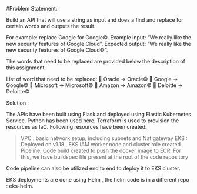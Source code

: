 #Problem Statement:

Build an API that will use a string as input and does a find and replace for certain
words and outputs the result. 

For example: replace Google for Google©.
Example input: “We really like the new security features of Google Cloud”.
Expected output: “We really like the new security features of Google Cloud©”.

The words that need to be replaced are provided below the description of this
assignment.

List of word that need to be replaced:
 Oracle -&gt; Oracle©
 Google -&gt; Google©
 Microsoft -&gt; Microsoft©
 Amazon -&gt; Amazon©
 Deloitte -&gt; Deloitte©


Solution :

The APIs have been built using Flask and deployed using Elastic Kubernetes Service. Python has been used here. Terraform is used to provision the resources as IaC. 
Following resources have been created:

> VPC : basic network setup, including subnets and Nat gateway
> EKS : Deployed on v1.18 , EKS IAM worker node and cluster role created
> Pipeline: Code build created to push the docker image to ECR. For this, we have buildspec file present at the root of the code repository

Code pipeline can also be utilized end to end to deploy it to EKS cluster. 

EKS deployments are done using Helm , the helm code is in a different repo : eks-helm. 


